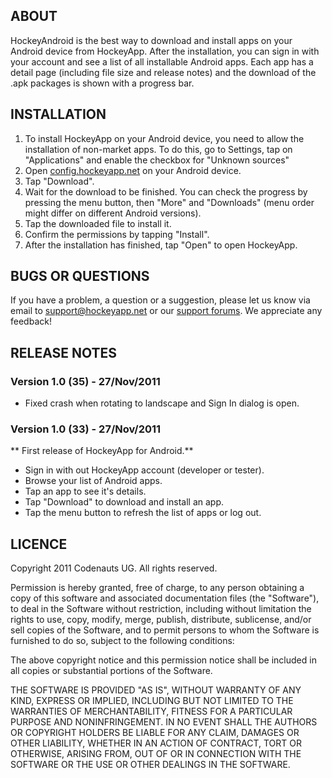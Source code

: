 ## ABOUT

HockeyAndroid is the best way to download and install apps on your Android device from HockeyApp. After the installation, you can sign in with your account and see a list of all installable Android apps. Each app has a detail page (including file size and release notes) and the download of the .apk packages is shown with a progress bar.

## INSTALLATION

1. To install HockeyApp on your Android device, you need to allow the installation of non-market apps. To do this, go to Settings, tap on "Applications" and enable the checkbox for "Unknown sources"
2. Open [config.hockeyapp.net](http://config.hockeyapp.net) on your Android device.
3. Tap "Download". 
4. Wait for the download to be finished. You can check the progress by pressing the menu button, then "More" and "Downloads" (menu order might differ on different Android versions).
5. Tap the downloaded file to install it. 
6. Confirm the permissions by tapping "Install".
7. After the installation has finished, tap "Open" to open HockeyApp.

## BUGS OR QUESTIONS

If you have a problem, a question or a suggestion, please let us know via email to support@hockeyapp.net or our [support forums](http://support.hockeyapp.net). We appreciate any feedback!

## RELEASE NOTES

### Version 1.0 (35) - 27/Nov/2011

* Fixed crash when rotating to landscape and Sign In dialog is open.

### Version 1.0 (33) - 27/Nov/2011

** First release of HockeyApp for Android.**

* Sign in with out HockeyApp account (developer or tester).
* Browse your list of Android apps.
* Tap an app to see it's details.
* Tap "Download" to download and install an app.
* Tap the menu button to refresh the list of apps or log out.

## LICENCE

Copyright 2011 Codenauts UG. All rights reserved.

Permission is hereby granted, free of charge, to any person obtaining a copy
of this software and associated documentation files (the "Software"), to deal
in the Software without restriction, including without limitation the rights
to use, copy, modify, merge, publish, distribute, sublicense, and/or sell
copies of the Software, and to permit persons to whom the Software is
furnished to do so, subject to the following conditions:

The above copyright notice and this permission notice shall be included in
all copies or substantial portions of the Software.

THE SOFTWARE IS PROVIDED "AS IS", WITHOUT WARRANTY OF ANY KIND, EXPRESS OR
IMPLIED, INCLUDING BUT NOT LIMITED TO THE WARRANTIES OF MERCHANTABILITY,
FITNESS FOR A PARTICULAR PURPOSE AND NONINFRINGEMENT. IN NO EVENT SHALL THE
AUTHORS OR COPYRIGHT HOLDERS BE LIABLE FOR ANY CLAIM, DAMAGES OR OTHER
LIABILITY, WHETHER IN AN ACTION OF CONTRACT, TORT OR OTHERWISE, ARISING FROM,
OUT OF OR IN CONNECTION WITH THE SOFTWARE OR THE USE OR OTHER DEALINGS IN
THE SOFTWARE.

